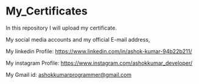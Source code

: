 # My_Certificates
In this repository I will upload my certificate.

My social media accounts and my official E-mail address,

My linkedin Profile:     https://www.linkedin.com/in/ashok-kumar-94b22b211/

My instagram Profile:    https://www.instagram.com/ashokkumar_developer/

My Gmail id:             ashokkumarprogrammer@gmail.com
